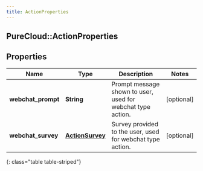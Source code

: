```yaml
---
title: ActionProperties
---
```

## PureCloud::ActionProperties

## Properties

|Name | Type | Description | Notes|
|------------ | ------------- | ------------- | -------------|
| **webchat_prompt** | **String** | Prompt message shown to user, used for webchat type action. | [optional] |
| **webchat_survey** | [**ActionSurvey**](ActionSurvey.html) | Survey provided to the user, used for webchat type action. | [optional] |
{: class="table table-striped"}


